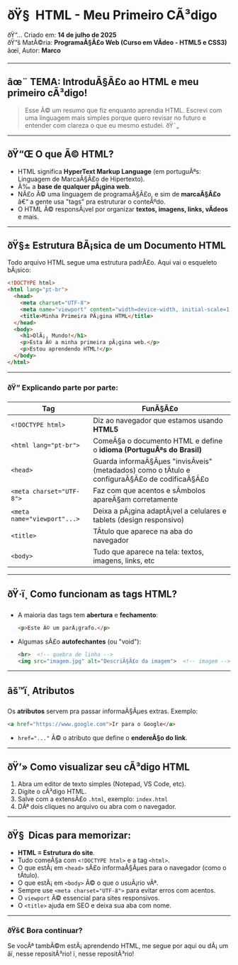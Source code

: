 
# ðŸ§  HTML - Meu Primeiro CÃ³digo

ðŸ“… Criado em: **14 de julho de 2025**  
ðŸ“š MatÃ©ria: **ProgramaÃ§Ã£o Web (Curso em VÃ­deo - HTML5 e CSS3)**  
âœï¸ Autor: **Marco**

---

## âœ¨ TEMA: IntroduÃ§Ã£o ao HTML e meu primeiro cÃ³digo!

> Esse Ã© um resumo que fiz enquanto aprendia HTML. Escrevi com uma linguagem mais simples porque quero revisar no futuro e entender com clareza o que eu mesmo estudei. ðŸ˜„

---

## ðŸ“Œ O que Ã© HTML?

- HTML significa **HyperText Markup Language** (em portuguÃªs: Linguagem de MarcaÃ§Ã£o de Hipertexto).
- Ã‰ a **base de qualquer pÃ¡gina web**.
- NÃ£o Ã© uma linguagem de programaÃ§Ã£o, e sim de **marcaÃ§Ã£o** â€“ a gente usa "tags" pra estruturar o conteÃºdo.
- O HTML Ã© responsÃ¡vel por organizar **textos, imagens, links, vÃ­deos** e mais.

---

## ðŸ§± Estrutura BÃ¡sica de um Documento HTML

Todo arquivo HTML segue uma estrutura padrÃ£o. Aqui vai o esqueleto bÃ¡sico:

```html
<!DOCTYPE html>
<html lang="pt-br">
  <head>
    <meta charset="UTF-8">
    <meta name="viewport" content="width=device-width, initial-scale=1.0">
    <title>Minha Primeira PÃ¡gina HTML</title>
  </head>
  <body>
    <h1>OlÃ¡, Mundo!</h1>
    <p>Esta Ã© a minha primeira pÃ¡gina web.</p>
    <p>Estou aprendendo HTML!</p>
  </body>
</html>
```

---

### ðŸ” Explicando parte por parte:

| Tag | FunÃ§Ã£o |
|-----|--------|
| `<!DOCTYPE html>` | Diz ao navegador que estamos usando **HTML5** |
| `<html lang="pt-br">` | ComeÃ§a o documento HTML e define o **idioma (PortuguÃªs do Brasil)** |
| `<head>` | Guarda informaÃ§Ãµes "invisÃ­veis" (metadados) como o tÃ­tulo e configuraÃ§Ã£o de codificaÃ§Ã£o |
| `<meta charset="UTF-8">` | Faz com que acentos e sÃ­mbolos apareÃ§am corretamente |
| `<meta name="viewport"...>` | Deixa a pÃ¡gina adaptÃ¡vel a celulares e tablets (design responsivo) |
| `<title>` | TÃ­tulo que aparece na aba do navegador |
| `<body>` | Tudo que aparece na tela: textos, imagens, links, etc |

---

## ðŸ·ï¸ Como funcionam as tags HTML?

- A maioria das tags tem **abertura** e **fechamento**:
  ```html
  <p>Este Ã© um parÃ¡grafo.</p>
  ```
- Algumas sÃ£o **autofechantes** (ou "void"):
  ```html
  <br>  <!-- quebra de linha -->
  <img src="imagem.jpg" alt="DescriÃ§Ã£o da imagem">  <!-- imagem -->
  ```

---

## âš™ï¸ Atributos

Os **atributos** servem pra passar informaÃ§Ãµes extras. Exemplo:

```html
<a href="https://www.google.com">Ir para o Google</a>
```

- `href="..."` Ã© o atributo que define o **endereÃ§o do link**.

---

## ðŸ’» Como visualizar seu cÃ³digo HTML

1. Abra um editor de texto simples (Notepad, VS Code, etc).
2. Digite o cÃ³digo HTML.
3. Salve com a extensÃ£o `.html`, exemplo: `index.html`
4. DÃª dois cliques no arquivo ou abra com o navegador.

---

## ðŸ§  Dicas para memorizar:

- **HTML = Estrutura do site**.
- Tudo comeÃ§a com `<!DOCTYPE html>` e a tag `<html>`.
- O que estÃ¡ em `<head>` sÃ£o informaÃ§Ãµes para o navegador (como o tÃ­tulo).
- O que estÃ¡ em `<body>` Ã© o que o usuÃ¡rio vÃª.
- Sempre use `<meta charset="UTF-8">` para evitar erros com acentos.
- O `viewport` Ã© essencial para sites responsivos.
- O `<title>` ajuda em SEO e deixa sua aba com nome.

---

### ðŸš€ Bora continuar?

Se vocÃª tambÃ©m estÃ¡ aprendendo HTML, me segue por aqui ou dÃ¡ um â­ï¸ nesse repositÃ³rio!
ï¸ nesse repositÃ³rio!
